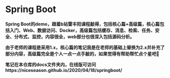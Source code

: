 # Spring Boot

**Spring Boot的demo，跟着b站雷丰阳课程敲得，包括核心篇+高级篇，核心篇包括入门、Web、数据访问、Docker，高级篇包括缓存、消息、检索、任务、安全、分布式、监控，内容很全，web部分也很深入包括源码分析。**

**由于老师的课程是采用1.x，核心篇的笔记我是在老师的基础上替换为2.x并补充了部分内容，高级篇完全是个人一点一点手敲的，如果觉得有帮助帮忙点个星吧😬**

**笔记在本仓库的docs文件夹内，在线版可访问https://niceseason.github.io/2020/04/18/springboot/**
